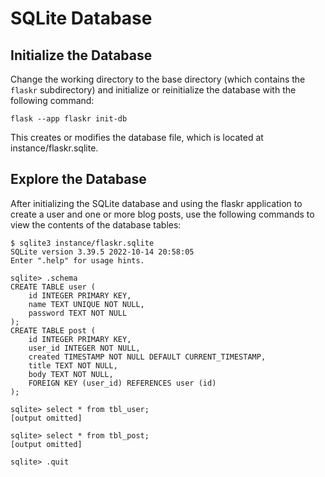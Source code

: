 # SQLite Database

## Initialize the Database

Change the working directory to the base directory (which contains the
`flaskr` subdirectory) and initialize or reinitialize the database with the
following command:

```shell
flask --app flaskr init-db
```

This creates or modifies the database file, which is located at
instance/flaskr.sqlite.

## Explore the Database

After initializing the SQLite database and using the flaskr application to
create a user and one or more blog posts, use the following commands to view
the contents of the database tables:

```
$ sqlite3 instance/flaskr.sqlite
SQLite version 3.39.5 2022-10-14 20:58:05
Enter ".help" for usage hints.

sqlite> .schema
CREATE TABLE user (
    id INTEGER PRIMARY KEY,
    name TEXT UNIQUE NOT NULL,
    password TEXT NOT NULL
);
CREATE TABLE post (
    id INTEGER PRIMARY KEY,
    user_id INTEGER NOT NULL,
    created TIMESTAMP NOT NULL DEFAULT CURRENT_TIMESTAMP,
    title TEXT NOT NULL,
    body TEXT NOT NULL,
    FOREIGN KEY (user_id) REFERENCES user (id)
);

sqlite> select * from tbl_user;
[output omitted]

sqlite> select * from tbl_post;
[output omitted]

sqlite> .quit
```
